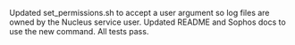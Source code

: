 Updated set_permissions.sh to accept a user argument so log files are owned by the Nucleus service user.
Updated README and Sophos docs to use the new command.
All tests pass.
